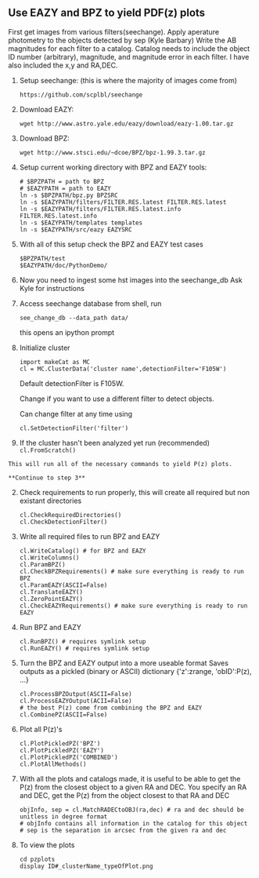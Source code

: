 ## Use EAZY and BPZ to yield PDF(z) plots

First get images from various filters(seechange). Apply aperature photometry to the objects detected by sep (Kyle Barbary)
Write the AB magnitudes for each filter to a catalog. Catalog needs to include the object ID number (arbitrary), magnitude, and magnitude error in each filter. I have also included the x,y and RA,DEC.

1. Setup seechange: (this is where the majority of images come from)
    ```
    https://github.com/scplbl/seechange
    ```

2. Download EAZY:
    ```
    wget http://www.astro.yale.edu/eazy/download/eazy-1.00.tar.gz
    ```

3. Download BPZ:
    ```
    wget http://www.stsci.edu/~dcoe/BPZ/bpz-1.99.3.tar.gz
    ```

4. Setup current working directory with BPZ and EAZY tools:
    ```
    # $BPZPATH = path to BPZ
    # $EAZYPATH = path to EAZY
    ln -s $BPZPATH/bpz.py BPZSRC
    ln -s $EAZYPATH/filters/FILTER.RES.latest FILTER.RES.latest
    ln -s $EAZYPATH/filters/FILTER.RES.latest.info FILTER.RES.latest.info
    ln -s $EAZYPATH/templates templates
    ln -s $EAZYPATH/src/eazy EAZYSRC
    ```

5. With all of this setup check the BPZ and EAZY test cases
    ```
    $BPZPATH/test
    $EAZYPATH/doc/PythonDemo/
    ```
6. Now you need to ingest some hst images into the seechange_db
    Ask Kyle for instructions

7. Access seechange database
    from shell, run
    ```
    see_change_db --data_path data/
    ```
    this opens an ipython prompt
    
8. Initialize cluster
    ```
    import makeCat as MC
    cl = MC.ClusterData('cluster name',detectionFilter='F105W')
    ```
    Default detectionFilter is F105W.
    
    Change if you want to use a different filter to detect objects.
    
    Can change filter at any time using
    ```
    cl.SetDetectionFilter('filter')
    ```

  1. If the cluster hasn't been analyzed yet run (recommended)
    ```
    cl.FromScratch()
    ```
    
    This will run all of the necessary commands to yield P(z) plots.
    
    **Continue to step 3**
    
  2. Check requirements to run properly, this will create all required but non existant directories
        ```
        cl.CheckRequiredDirectories()
        cl.CheckDetectionFilter()
        ```
        
  3. Write all required files to run BPZ and EAZY
        ```
        cl.WriteCatalog() # for BPZ and EAZY
        cl.WriteColumns()
        cl.ParamBPZ()
        cl.CheckBPZRequirements() # make sure everything is ready to run BPZ
        cl.ParamEAZY(ASCII=False)
        cl.TranslateEAZY()
        cl.ZeroPointEAZY()
        cl.CheckEAZYRequirements() # make sure everything is ready to run EAZY
        ```
        
  4. Run BPZ and EAZY
        ```
        cl.RunBPZ() # requires symlink setup
        cl.RunEAZY() # requires symlink setup
        ```
        
  5. Turn the BPZ and EAZY output into a more useable format
        Saves outputs as a pickled (binary or ASCII) dictionary
        {'z':zrange, 'obID':P(z), ...}
        ```
        cl.ProcessBPZOutput(ASCII=False)
        cl.ProcessEAZYOutput(ACII=False)
        # the best P(z) come from combining the BPZ and EAZY
        cl.CombinePZ(ASCII=False)
        ```
        
  6. Plot all P(z)'s
        ```
        cl.PlotPickledPZ('BPZ')
        cl.PlotPickledPZ('EAZY')
        cl.PlotPickledPZ('COMBINED')
        cl.PlotAllMethods()
        ```

9. With all the plots and catalogs made, it is useful to be able to get the P(z)
    from the closest object to a given RA and DEC.
    You specify an RA and DEC, get the P(z) from the object closest to that RA and DEC
    ```
    objInfo, sep = cl.MatchRADECtoOBJ(ra,dec) # ra and dec should be unitless in degree format
    # objInfo contains all information in the catalog for this object
    # sep is the separation in arcsec from the given ra and dec
    ```
    
10. To view the plots
    ```
    cd pzplots
    display ID#_clusterName_typeOfPlot.png
    ```
